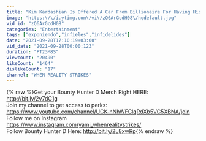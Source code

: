 ```yaml
---
title: "Kim Kardashian Is Offered A Car From Billionaire For Having His Baby (look a like)"
image: "https:\/\/i.ytimg.com\/vi\/zQ6ArGcdH08\/hqdefault.jpg"
vid_id: "zQ6ArGcdH08"
categories: "Entertainment"
tags: ["exponiendo","infieles","infidelides"]
date: "2021-09-28T17:10:19+03:00"
vid_date: "2021-09-28T00:00:12Z"
duration: "PT23M8S"
viewcount: "20490"
likeCount: "1464"
dislikeCount: "17"
channel: "WHEN REALITY STRIKES"
---
```

{% raw %}Get your Bounty Hunter D Merch Right HERE: <a rel="nofollow" target="blank" href="http://bit.ly/2v7dC1g">http://bit.ly/2v7dC1g</a><br />Join my channel to get access to perks:<br /><a rel="nofollow" target="blank" href="https://www.youtube.com/channel/UCK-nNhWFClqRdXb5VC5XBNA/join">https://www.youtube.com/channel/UCK-nNhWFClqRdXb5VC5XBNA/join</a><br />Follow me on Instagram <a rel="nofollow" target="blank" href="https://www.instagram.com/yami_whenrealitystrikes/">https://www.instagram.com/yami_whenrealitystrikes/</a><br />Follow Bounty Hunter D Here: <a rel="nofollow" target="blank" href="http://bit.ly/2L8xwRp">http://bit.ly/2L8xwRp</a>{% endraw %}
